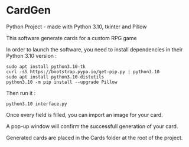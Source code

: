 # CardGen

Python Project - made with Python 3.10, tkinter and Pillow 

This software generate cards for a custom RPG game 

In order to launch the software, you need to install dependencies in their Python 3.10 version : 

```
sudo apt install python3.10-tk
curl -sS https://bootstrap.pypa.io/get-pip.py | python3.10
sudo apt install python3.10-distutils
python3.10 -m pip install --upgrade Pillow
```

Then run it : 

```
python3.10 interface.py
```

Once every field is filled, you can import an image for your card. 

A pop-up window will confirm the successfull generation of your card.

Generated cards are placed in the Cards folder at the root of the project. 
